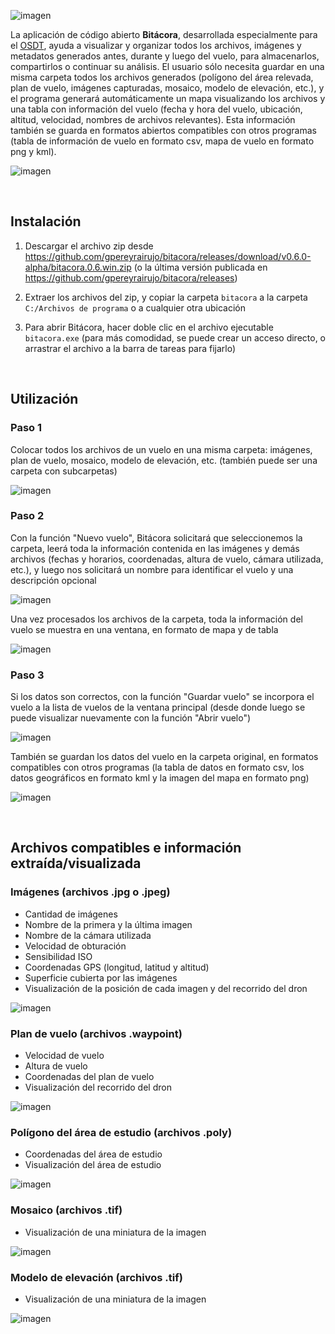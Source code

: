 ![imagen](https://user-images.githubusercontent.com/8480839/182930659-e23dcc4a-0738-4035-a775-a137cd8d06e0.png)


La aplicación de código abierto **Bitácora**, desarrollada especialmente para el <a href="https://vuela.cc/toolkit">OSDT</a>, ayuda a visualizar y organizar todos los archivos, imágenes y metadatos generados antes, durante y luego del vuelo, para almacenarlos, compartirlos o continuar su análisis. El usuario sólo necesita guardar en una misma carpeta todos los archivos generados (polígono del área relevada, plan de vuelo, imágenes capturadas, mosaico, modelo de elevación, etc.), y el programa generará automáticamente un mapa visualizando los archivos y una tabla con información del vuelo (fecha y hora del vuelo, ubicación, altitud, velocidad, nombres de archivos relevantes). Esta información también se guarda en formatos abiertos compatibles con otros programas (tabla de información de vuelo en formato csv, mapa de vuelo en formato png y kml).

![imagen](https://user-images.githubusercontent.com/8480839/182968600-8294a8e5-8a49-41a1-ab87-4b168b0b24a3.png)

&nbsp;
## Instalación

1. Descargar el archivo zip desde <a href="https://github.com/gpereyrairujo/bitacora/releases/download/v0.6.0-alpha/bitacora.0.6.win.zip">https://github.com/gpereyrairujo/bitacora/releases/download/v0.6.0-alpha/bitacora.0.6.win.zip</a> (o la última versión publicada en <a href="https://github.com/gpereyrairujo/bitacora/releases">https://github.com/gpereyrairujo/bitacora/releases</a>)

2. Extraer los archivos del zip, y copiar la carpeta `bitacora` a la carpeta `C:/Archivos de programa` o a cualquier otra ubicación

3. Para abrir Bitácora, hacer doble clic en el archivo ejecutable `bitacora.exe` (para más comodidad, se puede crear un acceso directo, o arrastrar el archivo a la barra de tareas para fijarlo)

&nbsp;
## Utilización

### Paso 1
Colocar todos los archivos de un vuelo en una misma carpeta: imágenes, plan de vuelo, mosaico, modelo de elevación, etc. (también puede ser una carpeta con subcarpetas)

![imagen](https://user-images.githubusercontent.com/8480839/182928249-f728c5a9-82f0-4356-b61e-5d0704d9db0f.png)

### Paso 2
Con la función "Nuevo vuelo", Bitácora solicitará que seleccionemos la carpeta, leerá toda la información contenida en las imágenes y demás archivos (fechas y horarios, coordenadas, altura de vuelo, cámara utilizada, etc.), y luego nos solicitará un nombre para identificar el vuelo y una descripción opcional

![imagen](https://user-images.githubusercontent.com/8480839/182928563-ec6c487a-ee30-4be4-84b3-818b6ce51b30.png)

Una vez procesados los archivos de la carpeta, toda la información del vuelo se muestra en una ventana, en formato de mapa y de tabla

![imagen](https://user-images.githubusercontent.com/8480839/182928763-0b5480fc-c143-4648-9526-4fcc92c76e75.png)

### Paso 3
Si los datos son correctos, con la función "Guardar vuelo" se incorpora el vuelo a la lista de vuelos de la ventana principal (desde donde luego se puede visualizar nuevamente con la función "Abrir vuelo")

![imagen](https://user-images.githubusercontent.com/8480839/182928889-5b3bff65-734e-494a-8c38-6b689ee3147f.png)

También se guardan los datos del vuelo en la carpeta original, en formatos compatibles con otros programas (la tabla de datos en formato csv, los datos geográficos en formato kml y la imagen del mapa en formato png)

![imagen](https://user-images.githubusercontent.com/8480839/182929040-6a582e9e-3ed1-43d8-a9f2-803f5c862a73.png)

&nbsp;
## Archivos compatibles e información extraída/visualizada

### Imágenes (archivos .jpg o .jpeg)
- Cantidad de imágenes
- Nombre de la primera y la última imagen
- Nombre de la cámara utilizada
- Velocidad de obturación
- Sensibilidad ISO
- Coordenadas GPS (longitud, latitud y altitud)
- Superficie cubierta por las imágenes
- Visualización de la posición de cada imagen y del recorrido del dron

![imagen](https://user-images.githubusercontent.com/8480839/182951201-ea2ff746-1542-4dc9-ab27-d515c94b3778.png)

### Plan de vuelo (archivos .waypoint)
- Velocidad de vuelo
- Altura de vuelo
- Coordenadas del plan de vuelo
- Visualización del recorrido del dron

![imagen](https://user-images.githubusercontent.com/8480839/182951704-6c7b4e2f-b3b6-4134-ba78-5b7c0894eee0.png)

### Polígono del área de estudio (archivos .poly)
- Coordenadas del área de estudio
- Visualización del área de estudio

![imagen](https://user-images.githubusercontent.com/8480839/182951952-d5e80f94-ad6f-40d1-88a8-18fa49ac2c71.png)

### Mosaico (archivos .tif)
- Visualización de una miniatura de la imagen

![imagen](https://user-images.githubusercontent.com/8480839/182952271-ddcb92b7-df7f-4828-bd03-2c6d24232e67.png)

### Modelo de elevación (archivos .tif)
- Visualización de una miniatura de la imagen

![imagen](https://user-images.githubusercontent.com/8480839/182954453-90254f60-abba-4280-9947-500465756835.png)


&nbsp;
